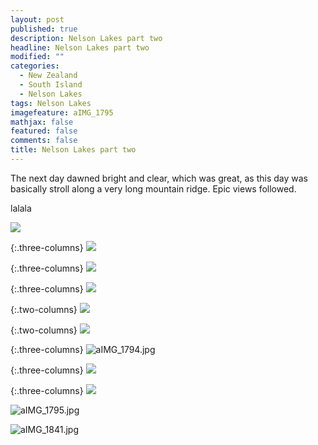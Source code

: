 ```yaml
---
layout: post
published: true
description: Nelson Lakes part two
headline: Nelson Lakes part two
modified: ""
categories: 
  - New Zealand
  - South Island
  - Nelson Lakes
tags: Nelson Lakes
imagefeature: aIMG_1795
mathjax: false
featured: false
comments: false
title: Nelson Lakes part two
---
```

The next day dawned bright and clear, which was great, as this day was basically stroll along a very long mountain ridge. Epic views followed.

lalala

![]({{site.baseurl}}/images/aIMG_1785.jpg)


{:.three-columns}
![]({{site.baseurl}}/images/aIMG_1794.jpg)

{:.three-columns}
![]({{site.baseurl}}/images/aIMG_1796.jpg)

{:.three-columns}
![]({{site.baseurl}}/images/aIMG_1799.jpg)



{:.two-columns}
![]({{site.baseurl}}/images/aIMG_1836.jpg)

{:.two-columns}
![]({{site.baseurl}}/images/aIMG_1818.jpg)




{:.three-columns}
![aIMG_1794.jpg]({{site.baseurl}}/images/aIMG_1794.jpg)

{:.three-columns}
![]({{site.baseurl}}/images/aIMG_1842.jpg)

{:.three-columns}
![]({{site.baseurl}}/images/aIMG_1844.jpg)




![aIMG_1795.jpg]({{site.baseurl}}/images/aIMG_1795.jpg)

![aIMG_1841.jpg]({{site.baseurl}}/images/aIMG_1841.jpg)
